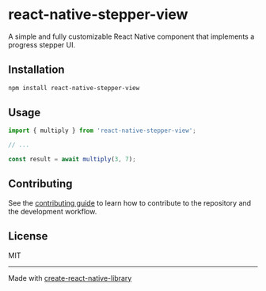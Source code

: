 # react-native-stepper-view

A simple and fully customizable React Native component that implements a progress stepper UI.

## Installation

```sh
npm install react-native-stepper-view
```

## Usage

```js
import { multiply } from 'react-native-stepper-view';

// ...

const result = await multiply(3, 7);
```

## Contributing

See the [contributing guide](CONTRIBUTING.md) to learn how to contribute to the repository and the development workflow.

## License

MIT

---

Made with [create-react-native-library](https://github.com/callstack/react-native-builder-bob)
